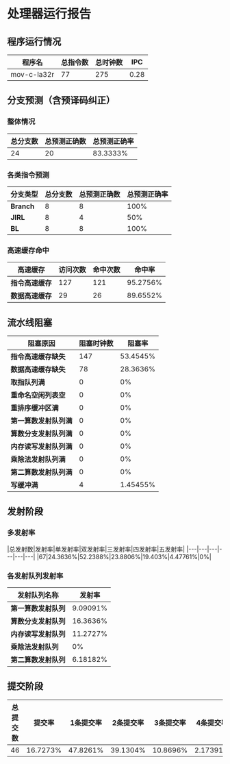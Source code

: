 # 处理器运行报告
## 程序运行情况
|程序名|总指令数|总时钟数|IPC|
|---|---|---|---|
|mov-c-la32r|77|275|0.28|

## 分支预测（含预译码纠正）
### 整体情况
|总分支数|总预测正确数|总预测正确率|
|---|---|---|
|24|20|83.3333%|

### 各类指令预测
|分支类型|总分支数|总预测正确数|总预测正确率|
|---|---|---|---|
|**Branch**| 8 | 8 | 100%|
|**JIRL**| 8 | 4 | 50%|
|**BL**| 8 | 8 | 100%|

### 高速缓存命中
|高速缓存|访问次数|命中次数|命中率|
|---|---|---|---|
|**指令高速缓存**| 127 | 121 | 95.2756%|
|**数据高速缓存**| 29 | 26 | 89.6552%|
## 流水线阻塞
|阻塞原因|阻塞时钟数|阻塞率|
|---|---|---|
|**指令高速缓存缺失**| 147 | 53.4545%|
|**数据高速缓存缺失**| 78 | 28.3636%|
|**取指队列满**| 0 | 0%|
|**重命名空闲列表空**|0 | 0%|
|**重排序缓冲区满**|0 | 0%|
|**第一算数发射队列满**|0 | 0%|
|**算数分支发射队列满**|0 | 0%|
|**内存读写发射队列满**|0 | 0%|
|**乘除法发射队列满**|0 | 0%|
|**第二算数发射队列满**|0 | 0%|
|**写缓冲满**|4 | 1.45455%|

## 发射阶段
### 多发射率
|总发射数|发射率|单发射率|双发射率|三发射率|四发射率|五发射率|
|---|---|---|---|---|---|
|67|24.3636%|52.2388%|23.8806%|19.403%|4.47761%|0%|

### 各发射队列发射率
|发射队列名称|发射率|
|---|---|
|**第一算数发射队列**|9.09091%|
|**算数分支发射队列**|16.3636%|
|**内存读写发射队列**|11.2727%|
|**乘除法发射队列**|0%|
|**第二算数发射队列**|6.18182%|

## 提交阶段
|总提交数|提交率|1条提交率|2条提交率|3条提交率|4条提交率|
|---|---|---|---|---|---|
|46|16.7273%|47.8261%|39.1304%|10.8696%|2.17391%|
